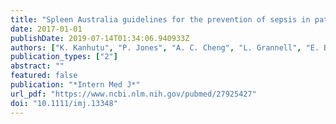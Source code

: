 ```yaml
---
title: "Spleen Australia guidelines for the prevention of sepsis in patients with asplenia and hyposplenism in Australia and New Zealand"
date: 2017-01-01
publishDate: 2019-07-14T01:34:06.940933Z
authors: ["K. Kanhutu", "P. Jones", "A. C. Cheng", "L. Grannell", "E. Best", "D. Spelman"]
publication_types: ["2"]
abstract: ""
featured: false
publication: "*Intern Med J*"
url_pdf: "https://www.ncbi.nlm.nih.gov/pubmed/27925427"
doi: "10.1111/imj.13348"
---
```


